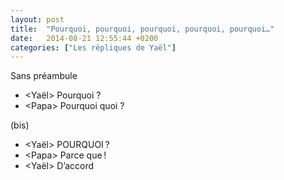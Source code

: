 ```yaml
---
layout: post
title:  "Pourquoi, pourquoi, pourquoi, pourquoi, pourquoi…"
date:   2014-08-21 12:55:44 +0200
categories: ["Les répliques de Yaël"]
---
```


Sans préambule

-  \<Yaël\> Pourquoi ?
-  \<Papa\> Pourquoi quoi ?

(bis)

-  \<Yaël\> POURQUOI ?
-  \<Papa\> Parce que !
-  \<Yaël\> D’accord

